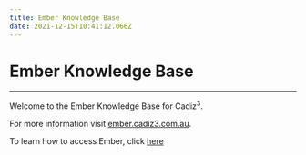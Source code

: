 ```yaml
---
title: Ember Knowledge Base
date: 2021-12-15T10:41:12.066Z
---
```

# **Ember Knowledge Base**

- - -

Welcome to the Ember Knowledge Base for Cadiz<sup>3</sup>.


For more information visit [ember.cadiz3.com.au](https://ember.cadiz3.com.au).

To learn how to access Ember, click [here](https://kb.cadiz3.com.au/guides/ember/management_portals.html)

